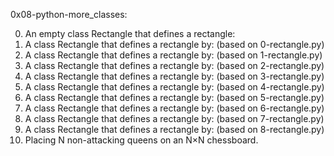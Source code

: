 0x08-python-more_classes:

0. An empty class Rectangle that defines a rectangle:
1. A class Rectangle that defines a rectangle by: (based on 0-rectangle.py)
2. A class Rectangle that defines a rectangle by: (based on 1-rectangle.py)
3. A class Rectangle that defines a rectangle by: (based on 2-rectangle.py)
4. A class Rectangle that defines a rectangle by: (based on 3-rectangle.py)
5. A class Rectangle that defines a rectangle by: (based on 4-rectangle.py)
6. A class Rectangle that defines a rectangle by: (based on 5-rectangle.py)
7. A class Rectangle that defines a rectangle by: (based on 6-rectangle.py)
8. A class Rectangle that defines a rectangle by: (based on 7-rectangle.py)
9. A class Rectangle that defines a rectangle by: (based on 8-rectangle.py)
10. Placing N non-attacking queens on an N×N chessboard.
